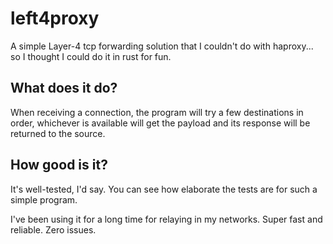 # left4proxy

A simple Layer-4 tcp forwarding solution that I couldn't do with haproxy... so I thought I could do it in rust for fun.

## What does it do?

When receiving a connection, the program will try a few destinations in order, whichever is available will get the payload and its response will be returned to the source.

## How good is it?

It's well-tested, I'd say. You can see how elaborate the tests are for such a simple program.

I've been using it for a long time for relaying in my networks. Super fast and reliable. Zero issues.
